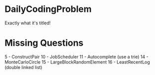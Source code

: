 # DailyCodingProblem
Exactly what it's titled!

# Missing Questions
5 - ConstructPair
10 - JobScheduler
11 - Autocomplete (use a trie)
14 - MonteCarloCircle
15 - LargeBlockRandomElement
16 - LeastRecentLog (double linked list)
